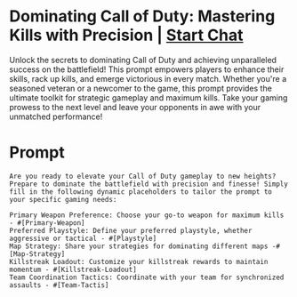 

# Dominating Call of Duty: Mastering Kills with Precision | [Start Chat](https://gptcall.net/chat.html?data=%7B%22contact%22%3A%7B%22id%22%3A%2266d92a5f-9155-4940-80fd-8373b0590ede%22%2C%22flow%22%3Atrue%7D%7D)
<p>Unlock the secrets to dominating Call of Duty and achieving unparalleled success on the battlefield! This prompt empowers players to enhance their skills, rack up kills, and emerge victorious in every match. Whether you're a seasoned veteran or a newcomer to the game, this prompt provides the ultimate toolkit for strategic gameplay and maximum kills. Take your gaming prowess to the next level and leave your opponents in awe with your unmatched performance!</p>

# Prompt

```
Are you ready to elevate your Call of Duty gameplay to new heights? Prepare to dominate the battlefield with precision and finesse! Simply fill in the following dynamic placeholders to tailor the prompt to your specific gaming needs:

Primary Weapon Preference: Choose your go-to weapon for maximum kills - #[Primary-Weapon] 
Preferred Playstyle: Define your preferred playstyle, whether aggressive or tactical - #[Playstyle] 
Map Strategy: Share your strategies for dominating different maps -#[Map-Strategy]
Killstreak Loadout: Customize your killstreak rewards to maintain momentum - #[Killstreak-Loadout] 
Team Coordination Tactics: Coordinate with your team for synchronized assaults - #[Team-Tactis]
```





